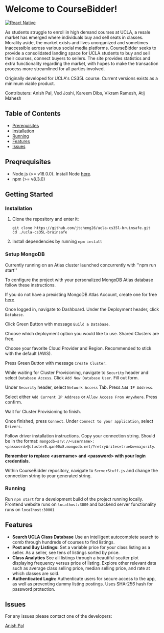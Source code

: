 # Welcome to CourseBidder! 

[![React Native](https://img.shields.io/badge/React%20Native-v0.64.2-blue.svg)](https://facebook.github.io/react-native/)

As students struggle to enroll in high demand courses at UCLA, a resale market has emerged where individuals buy and sell seats in classes. Morality aside, the market exists and lives unorganized and sometimes inaccessible across various social media platforms. CourseBidder seeks to provide a consolidated landing space for UCLA students to buy and sell their courses, connect buyers to sellers. The site provides statistics and extra functionality regarding the market, with hopes to make the transaction process more streamlined for all parties involved.

Originally developed for UCLA's CS35L course. Current versions exists as a minimum viable product.

Contributers: Anish Pal, Ved Joshi, Kareem Dibs, Vikram Ramesh, Atij Mahesh

## Table of Contents

- [Prerequisites](#prerequisites)
- [Installation](#installation)
- [Running](#running)
- [Features](#features)
- [Issues](#issues)

## Preqrequisites 

- Node.js (>= v18.0.0). Install Node [here](https://nodejs.org/en/download).
- npm (>= v8.3.0)

## Getting Started

### Installation

1. Clone the repository and enter it:

   ```shell
   git clone https://github.com/jtcheng26/ucla-cs35l-bruinsafe.git
   cd ./ucla-cs35L-bruinsafe
    ```

2. Install dependencies by running ``npm install``

### Setup MongoDB

Currently running on an Atlas cluster launched concurrently with ''npm run start''

To configure the project with your personalized MongoDB Atlas database follow these instructions.

If you do not have a prexisting MongoDB Atlas Account, create one for free [here](https://www.mongodb.com/cloud/atlas/register?psafe_param=1&utm_content=rlsapostreg&utm_source=google&utm_campaign=search_gs_pl_evergreen_atlas_general_retarget-brand-postreg_gic-null_amers-us-ca_ps-all_desktop_eng_lead&utm_term=&utm_medium=cpc_paid_search&utm_ad=&utm_ad_campaign_id=14383025495&adgroup=129270225274&cq_cmp=14383025495&gad=1&gclid=CjwKCAjwsvujBhAXEiwA_UXnAA71bmfDMgORfSGo3clw4b96pzA9ZFuofWJjCbIJhJtGAmcWKlnG5xoCehgQAvD_BwE).

Once logged in, navigate to Dashboard. Under the Deployment header, click ``Database``.

Click Green Button with message ``Build a Database``.

Choose which deployment option you would like to use. Shared Clusters are free.

Choose your favorite Cloud Provider and Region. Recommended to stick with the default (AWS).

Press Green Button with message ``Create Cluster``.

While waiting for Cluster Provisioning, navigate to `Security` header and select `Database Access`. Click `Add New Database User`. Fill out form.

Under `Security` header, select `Network Access` Tab. Press `Add IP Address`.

Select either `Add Current IP Address` or `Allow Access From Anywhere`. Press confirm.

Wait for Cluster Provisioning to finish.

Once finished, press `Connect`. Under `Connect to your application`, select `Drivers`.

Follow driver installation instructions. Copy your connection string.
Should be in the format:
``mongodb+srv://<username>:<password>@cluster0.qan00x8.mongodb.net/?retryWrites=true&w=majority``.

**Remember to replace &lt;username&gt; and &lt;password&gt; with your login credentials.**

Within CourseBidder repository, navigate to `ServerStuff.js` and change the connection string to your generated string. 

### Running

Run ``npm start`` for a development build of the project running locally. Frontend website runs on ``localhost:3000`` and backend server functionality runs on ``localhost:30001``

## Features

- **Search UCLA Class Database** Use an intelligent autocomplete search to comb through hundreds of courses to find listings. 
- **Post and Buy Listings:** Set a variable price for your class listing as a seller. As a seller, see tens of listings sorted by price. 
- **Class Analytics** See all listings through a beautiful scatter plot displaying frequency versus price of listing. Explore other relevant data such as average class selling price, median selling price, and rate at which classes are sold. 
- **Authenticated Login:** Authenticate users for secure access to the app, as well as preventing dummy listing postings. Uses SHA-256 hash for password protection.

## Issues

For any issues please contact one of the developers:

[Anish Pal](anishmpal@gmail.com)
